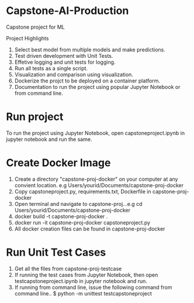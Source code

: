 # Capstone-AI-Production
Capstone project for ML

Project Highlights
1. Select best model from multiple models and make predictions.
2. Test driven development with Unit Tests.
3. Effetive logging and unit tests for logging.
4. Run all tests as a single script.
5. Visualization and comparison using visualization.
6. Dockerize the projct to be deployed on a container platform.
7. Documentation to run the project using popular Jupyter Notebook or from command line.

# Run project
To run the project using Jupyter Notebook, open capstoneproject.ipynb in jupyter notebook and run the same.

# Create Docker Image
1. Create a directory "capstone-proj-docker" on your computer at any convient location. e.g Users/yourid/Documents/capstone-proj-docker
2. Copy capstoneproject.py, requirements.txt, Dockerfile in capstone-proj-docker
3. Open terminal and navigate to capstone-proj...e.g cd Users/yourid/Documents/capstone-proj-docker
4. docker build -t capstone-proj-docker .
5. docker run -it capstone-proj-docker capstoneproject.py
6. All docker creation files can be found in capstone-proj-docker

# Run Unit Test Cases
1. Get all the files from capstone-proj-testcase
2. If running the test cases from Jupyter Notebook, then open testcapstoneproject.ipynb in jupyter notebook and run.
3. If running from command line, issue the following command from command line..
           $ python -m unittest testcapstoneproject
